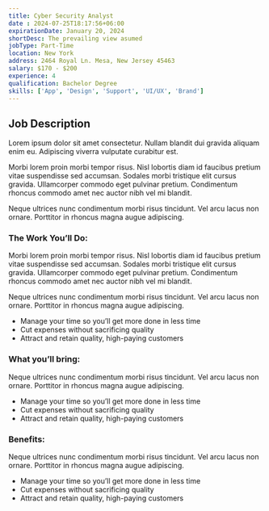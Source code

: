 ```yaml
---
title: Cyber Security Analyst
date : 2024-07-25T18:17:56+06:00
expirationDate: January 20, 2024
shortDesc: The prevailing view asumed
jobType: Part-Time
location: New York
address: 2464 Royal Ln. Mesa, New Jersey 45463
salary: $170 - $200
experience: 4
qualification: Bachelor Degree
skills: ['App', 'Design', 'Support', 'UI/UX', 'Brand']
---
```


## Job Description

Lorem ipsum dolor sit amet consectetur. Nullam blandit dui gravida aliquam enim eu. Adipiscing viverra vulputate curabitur est.

Morbi lorem proin morbi tempor risus. Nisl lobortis diam id faucibus pretium vitae suspendisse sed accumsan. Sodales morbi tristique elit cursus gravida. Ullamcorper commodo eget pulvinar pretium. Condimentum rhoncus commodo amet nec auctor nibh vel mi blandit.

Neque ultrices nunc condimentum morbi risus tincidunt. Vel arcu lacus non ornare. Porttitor in rhoncus magna augue adipiscing.

### The Work You’ll Do:

Morbi lorem proin morbi tempor risus. Nisl lobortis diam id faucibus pretium vitae suspendisse sed accumsan. Sodales morbi tristique elit cursus gravida. Ullamcorper commodo eget pulvinar pretium. Condimentum rhoncus commodo amet nec auctor nibh vel mi blandit.

Neque ultrices nunc condimentum morbi risus tincidunt. Vel arcu lacus non ornare. Porttitor in rhoncus magna augue adipiscing.

- Manage your time so you’ll get more done in less time
- Cut expenses without sacrificing quality
- Attract and retain quality, high-paying customers

### What you’ll bring:

Neque ultrices nunc condimentum morbi risus tincidunt. Vel arcu lacus non ornare. Porttitor in rhoncus magna augue adipiscing.

- Manage your time so you’ll get more done in less time
- Cut expenses without sacrificing quality
- Attract and retain quality, high-paying customers

### Benefits:

Neque ultrices nunc condimentum morbi risus tincidunt. Vel arcu lacus non ornare. Porttitor in rhoncus magna augue adipiscing.

- Manage your time so you’ll get more done in less time
- Cut expenses without sacrificing quality
- Attract and retain quality, high-paying customers
